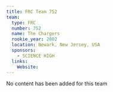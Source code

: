 ```yaml
---
title: FRC Team 752
team:
  type: FRC
  number: 752
  name: The Chargers
  rookie_year: 2002
  location: Newark, New Jersey, USA
  sponsors:
    - SCIENCE HIGH
  links:
    Website: 
---
```

No content has been added for this team